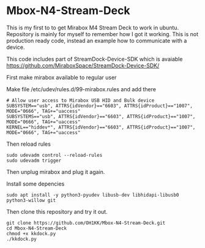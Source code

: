 # Mbox-N4-Stream-Deck

This is my first to to get Mirabox M4 Stream Deck to work in ubuntu. Repository is mainly for myself to remember how I got it working. This is not production ready code, instead an example how to communicate with a device.

This code includes part of StreamDock-Device-SDK which is avaiable https://github.com/MiraboxSpace/StreamDock-Device-SDK/

First make mirabox available to regular user

Make file /etc/udev/rules.d/99-mirabox.rules and add there
````
# Allow user access to Mirabox USB HID and Bulk device
SUBSYSTEM=="usb", ATTRS{idVendor}=="6603", ATTRS{idProduct}=="1007", MODE="0666", TAG+="uaccess"
SUBSYSTEMS=="usb", ATTRS{idVendor}=="6603", ATTRS{idProduct}=="1007", MODE="0666", TAG+="uaccess"
KERNEL=="hiddev*", ATTRS{idVendor}=="6603", ATTRS{idProduct}=="1007", MODE="0666", TAG+="uaccess"
````
Then reload rules

````
sudo udevadm control --reload-rules
sudo udevadm trigger
````
Then unplug mirabox and plug it again.

Install some depencies

````
sudo apt install -y python3-pyudev libusb-dev libhidapi-libusb0 python3-willow git
````

Then clone this repository and try it out.

````
git clone https://github.com/OH1KK/Mbox-N4-Stream-Deck.git
cd Mbox-N4-Stream-Deck
chmod +x kkdock.py
./kkdock.py
````

